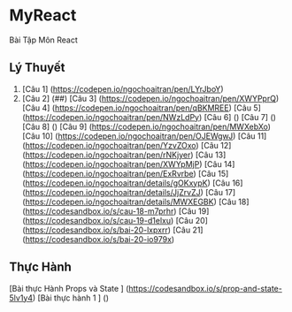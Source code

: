 # MyReact
Bài Tập Môn React
## Lý Thuyết
1. [Câu 1] (https://codepen.io/ngochoaitran/pen/LYrJboY)
2. [Câu 2] (##)
[Câu 3] (https://codepen.io/ngochoaitran/pen/XWYPprQ)
[Câu 4] (https://codepen.io/ngochoaitran/pen/qBKMREE)
[Câu 5] (https://codepen.io/ngochoaitran/pen/NWzLdPy)
[Câu 6] ()
[Câu 7] ()
[Câu 8] ()
[Câu 9] (https://codepen.io/ngochoaitran/pen/MWXebXo)
[Câu 10] (https://codepen.io/ngochoaitran/pen/OJEWgwJ)
[Câu 11] (https://codepen.io/ngochoaitran/pen/YzvZOxo)
[Câu 12] (https://codepen.io/ngochoaitran/pen/rNKjyer)
[Câu 13] (https://codepen.io/ngochoaitran/pen/XWYpMjP)
[Câu 14] (https://codepen.io/ngochoaitran/pen/ExRvrbe)
[Câu 15] (https://codepen.io/ngochoaitran/details/gOKxypK)
[Câu 16] (https://codepen.io/ngochoaitran/details/JjZrvZJ)
[Câu 17] (https://codepen.io/ngochoaitran/details/MWXEGBK)
[Câu 18] (https://codesandbox.io/s/cau-18-m7prhr)
[Câu 19] (https://codesandbox.io/s/cau-19-d1elxu)
[Câu 20] (https://codesandbox.io/s/bai-20-lxpxrr)
[Câu 21] (https://codesandbox.io/s/bai-20-io979x)
## Thực Hành
[Bài thực Hành Props và State ] (https://codesandbox.io/s/prop-and-state-5lv1y4)
[Bài thực hành 1 ] ()
